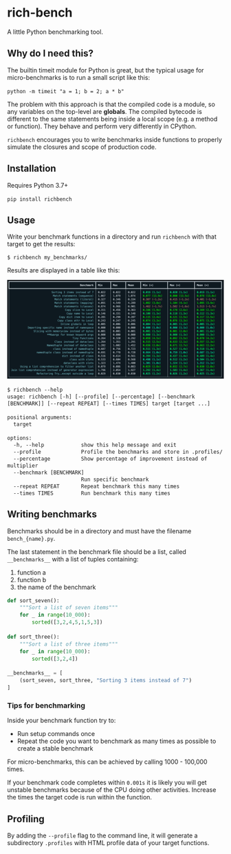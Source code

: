 # rich-bench

A little Python benchmarking tool.

## Why do I need this?

The builtin timeit module for Python is great, but the typical usage for micro-benchmarks is to run a small script like this:

`python -m timeit "a = 1; b = 2; a * b"`

The problem with this approach is that the compiled code is a module, so any variables on the top-level are **globals**. 
The compiled bytecode is different to the same statements being inside a local scope (e.g. a method or function).
They behave and perform very differently in CPython.

`richbench` encourages you to write benchmarks inside functions to properly simulate the closures and scope of production code.

## Installation

Requires Python 3.7+ 

```pip install richbench```

## Usage

Write your benchmark functions in a directory and run `richbench` with that target to get the results:

```console
$ richbench my_benchmarks/
```

Results are displayed in a table like this:

![Example result table](screenshot.png)


```console
$ richbench --help
usage: richbench [-h] [--profile] [--percentage] [--benchmark [BENCHMARK]] [--repeat REPEAT] [--times TIMES] target [target ...]

positional arguments:
  target

options:
  -h, --help            show this help message and exit
  --profile             Profile the benchmarks and store in .profiles/
  --percentage          Show percentage of improvement instead of multiplier
  --benchmark [BENCHMARK]
                        Run specific benchmark
  --repeat REPEAT       Repeat benchmark this many times
  --times TIMES         Run benchmark this many times
```

## Writing benchmarks

Benchmarks should be in a directory and must have the filename `bench_{name}.py`.

The last statement in the benchmark file should be a list, called `__benchmarks__` with a list of tuples containing:

1. function a
1. function b
1. the name of the benchmark

```python
def sort_seven():
    """Sort a list of seven items"""
    for _ in range(10_000):
        sorted([3,2,4,5,1,5,3])

def sort_three():
    """Sort a list of three items"""
    for _ in range(10_000):
        sorted([3,2,4])

__benchmarks__ = [
    (sort_seven, sort_three, "Sorting 3 items instead of 7")
]
```

### Tips for benchmarking

Inside your benchmark function try to:

* Run setup commands once
* Repeat the code you want to benchmark as many times as possible to create a stable benchmark

For micro-benchmarks, this can be achieved by calling 1000 - 100,000 times.

If your benchmark code completes within `0.001s` it is likely you will get unstable benchmarks because of the CPU doing other activities. Increase the times the target code is run within the function.

## Profiling

By adding the `--profile` flag to the command line, it will generate a subdirectory `.profiles` with HTML profile data of your target functions.
